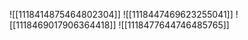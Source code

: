 ![[1118414875464802304]]
![[1118447469623255041]]
![[1118469017906364418]]
![[1118477644746485765]]
